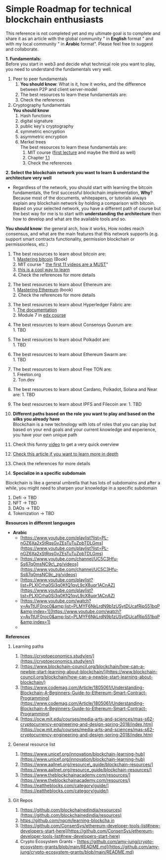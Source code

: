 # Simple Roadmap for technical blockchain enthusiasts

This reference is not completed yet and my ultimate goal is to complete and share it as an article with the global community &quot; in **English** format &quot; and with my local community &quot; in **Arabic** format&quot;. Please feel free to suggest and collaborate.

**1. Fundamentals:**  
Before you start in web3 and decide what technical role you want to play, you need to understand the fundamentals very well.
1. Peer to peer fundamentals 
    1. **You should know**: What is it, how it works, and the difference between P2P and client server-model
    2. The best resources to learn these fundamentals are:
      1. Check the references
2. Cryptography fundamentals  
   **You should know** 
    1. Hash functions  
    2. digital signature  
    3. public key's cryptography  
    4. symmetric encryption  
    5. asymmetric encryption  
    6. Merkel trees  
   The best resources to learn these fundamentals are:
       1. MIT course ([first lecture](https://www.youtube.com/watch?v=IJquEYhiq_U&amp;list=PLUl4u3cNGP61KHzhg3JIJdK08JLSlcLId&amp;index=1) and maybe the third as well)
       2. Chapter [1.1](https://cryptoeconomics.study/docs/en/sync/getting-started-course-overview)
       3. Check the references  

**2. Select the blockchain network you want to learn &amp; understand the architecture very well**

* Regardless of the network, you should start with learning the bitcoin fundamentals, the first successful blockchain implementation, **Why**? Because most of the documents, whitepapers, or tutorials always explain any blockchain network by holding a comparison with bitcoin. Based on your selected network, you have a different path of course but the best way for me is to start with **understanding the architecture** then how to develop and what are the available tools and so.

**You should know**: the general arch, how it works, How nodes reach consensus, and what are the main features that this network supports (e.g. support smart contracts functionality, permission blockchain or permissionless, etc.)

  1. The best resources to learn about bitcoin are:  
    1. [Mastering bitcoin](https://github.com/bitcoinbook/bitcoinbook) (Book)  
    2. MIT course &quot; [the first 11 videos are a MUST](https://www.youtube.com/watch?v=IJquEYhiq_U&amp;list=PLUl4u3cNGP61KHzhg3JIJdK08JLSlcLId&amp;index=1)&quot;  
    3. [this is a cool way to learn](https://cryptoeconomics.study/docs/en/sync/getting-started-course-overview)  
    4. Check the references for more details  

  2. The best resources to learn about Ethereum are:  
    1. [Mastering Ethereum](https://github.com/ethereumbook/ethereumbook) (book)  
    2. Check the references for more details 
  3. The best resources to learn about Hyperledger Fabric are:  
    1. [The documentation](https://hyperledger-fabric.readthedocs.io/en/v1.0.5/?fbclid=IwAR1hpDfbaqg5RKCOu00YRIGGgx82miIwuahEV8EW9fkdufXspSuQzGNUmzQ)  
    2. Module 7 in [edx course](https://l.facebook.com/l.php?u=https%3A%2F%2Fcourses.edx.org%2Fcourses%2Fcourse-v1%3ALinuxFoundationX%2BLFS171x%2B3T2017%2Fcourse%2F%3Ffbclid%3DIwAR3p1ZYUNPj9wX0OFwo82-q4vBHuzBSOqwvqwPyOPaerO4QnFkRRFhjoBuM&amp;h=AT0M6kTMvcWBbAQclV73fzPfzEpISbWuTr012huHiCrgpgfus5EHHbaaP1UoUeFjFHBzt0cY0yaZmb3BfjL6H-vLZw5SYyUxTjdZBNFb-HfIj0_iN3UPvWwcTQ)  
  4. The best resources to learn about Consensys Quorum are:  
    1. TBD
  5. The best resources to learn about Polkadot are:  
    1. TBD
  6. The best resources to learn about Ethereum Swarm are:  
    1. TBD
  7. The best resources to learn about Free TON are:  
    1. Freeton.org  
    2. Ton.dev  
  8. The best resources to learn about Cardano, Polkadot, Solana and Near are:
    1. TBD
  9. The best resources to learn about IPFS and Filecoin are:
    1. TBD
  10. **Different paths based on the role you want to play and based on the silks you already have**  
 Blockchain is a new technology with lots of roles that you can play but based on your end goals and your current knowledge and experience, you have your own unique path
  11. Check this funny [video](https://www.youtube.com/watch?v=J7cv8vljQ4s&amp;feature=youtu.be) to get a very quick overview
  12. [Check this article if you want to learn more in depth](https://medium.com/coinmonks/to-be-a-blockchain-developer-or-to-be-dapps-developer-fe6618f44dd1)
  13. Check the references for more details
  14. **Specialize in a specific subdomain**

Blockchain is like a general umbrella that has lots of subdomains and after a while, you might need to sharpen your knowledge in a specific subdomain

  1. Defi → TBD
  2. NFT → TBD
  3. DAOs → TBD
  4. Tokenization → TBD

**Resources in different languages**

- **Arabic**
  - [https://www.youtube.com/playlist?list=PL-nGZ6Xa2xStRqsGvZEsTuTuZpbTDLGms](https://www.youtube.com/playlist?list=PL-nGZ6Xa2xStRqsGvZEsTuTuZpbTDLGms)
  - [https://www.youtube.com/channel/UC5C3Hfu-Ss67q0msNC9c\_zg/videos](https://www.youtube.com/channel/UC5C3Hfu-Ss67q0msNC9c_zg/videos)
  - [https://www.youtube.com/playlist?list=PLXICrha0Si3q0KfQ1qvL9cX8uqr1ACnAZ](https://www.youtube.com/playlist?list=PLXICrha0Si3q0KfQ1qvL9cX8uqr1ACnAZ)
  - [https://www.youtube.com/watch?v=AvTtUF0roc0&amp;list=PLMYF6NkLrdN9b1zUSytDUcafRip551bqP&amp;index=1](https://www.youtube.com/watch?v=AvTtUF0roc0&amp;list=PLMYF6NkLrdN9b1zUSytDUcafRip551bqP&amp;index=1)
  -

**References**

1. Learning paths  
   1. [https://cryptoeconomics.study/en/](https://cryptoeconomics.study/en/)
   2. [https://www.blockchain-council.org/blockchain/how-can-a-newbie-start-learning-about-blockchain/](https://www.blockchain-council.org/blockchain/how-can-a-newbie-start-learning-about-blockchain/)
   3. [https://www.codemag.com/Article/1805061/Understanding-Blockchain-A-Beginners-Guide-to-Ethereum-Smart-Contract-Programming](https://www.codemag.com/Article/1805061/Understanding-Blockchain-A-Beginners-Guide-to-Ethereum-Smart-Contract-Programming)
   4. [https://ocw.mit.edu/courses/media-arts-and-sciences/mas-s62-cryptocurrency-engineering-and-design-spring-2018/index.htm](https://ocw.mit.edu/courses/media-arts-and-sciences/mas-s62-cryptocurrency-engineering-and-design-spring-2018/index.htm)
2. General resource list
   1. [https://www.unicef.org/innovation/blockchain-learning-hub](https://www.unicef.org/innovation/blockchain-learning-hub)
   2. [https://www.aallnet.org/resource\_guide/blockchain-resources/](https://www.aallnet.org/resource_guide/blockchain-resources/)
   3. [https://www.theblockchainacademy.com/resources/](https://www.theblockchainacademy.com/resources/)
   4. [https://eattheblocks.com/category/guide/](https://eattheblocks.com/category/guide/)

3. Git Repos
   1. [https://github.com/blockchainedindia/resources](https://github.com/blockchainedindia/resources)
   2. [https://github.com/nqcm/learning-blockcha in](https://github.com/nqcm/learning-blockchain)
   3. [https://github.com/ConsenSys/ethereum-developer-tools-list#new-developers-start-here](https://github.com/ConsenSys/ethereum-developer-tools-list#new-developers-start-here)
   4. Crypto Ecosystem Grants - [https://github.com/amy-jung/crypto-ecosystem-grants/blob/main/README.md](https://github.com/amy-jung/crypto-ecosystem-grants/blob/main/README.md)
